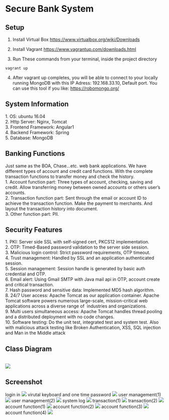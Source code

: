 # Secure Bank System

<h2>Setup</h2>

1. Install Virtual Box
   https://www.virtualbox.org/wiki/Downloads

2. Install Vagrant
    https://www.vagrantup.com/downloads.html

3. Run These commands from your terminal, inside the project directory
```
vagrant up
```

4. After vagrant up completes, you will be able to connect to your locally running MongoDB with this IP Adress: 192.168.33.10, Default port. You can use this tool if you like: https://robomongo.org/

<h2>System Information</h2>
1. OS: ubuntu 16.04</br>
2. Http Server: Nginx, Tomcat</br>
3. Frontend Framework: Angular1</br>
4. Backend Framework: Spring</br>
5. Database: MongoDB</br>

<h2>Banking Functions</h2>
Just same as the BOA, Chase…etc. web bank applications. We have different types of account and credit card functions. With the complete transaction functions to transfer money and check the history.</br>
1. Account function part: Three types of account, checking, saving and credit. Allow transferring money between owned accounts or others user’s accounts.</br>
2. Transaction function part: Sent through the email or account ID to achieve the transaction function. Make the payment to merchants. And layout the transaction history into document.</br>
3. Other function part: PII.</br>
<h2>Security Features</h2>
1. PKI: Server side SSL with self-signed cert, PKCS12 implementation.</br>  
2. OTP: Timed-Based password validation to the server side session.</br>  
3. Malicious login control: Strict password requirements, OTP timeout.</br>
4. Trust management: Handled by SSL and an application authenticated session.</br>  
5. Session management: Session handle is generated by basic auth credential and OTP.</br>  
6. Email alert: Using Gmail SMTP with Java mail api in OTP, account create and critical transaction.</br>  
7. Hash password and sensitive data: Implemented MD5 hash algorithm.</br>  
8. 24/7 User access: Apache Tomcat as our application container. Apache Tomcat software powers numerous large-scale, mission-critical web applications across a diverse range of  industries and organizations.</br>  
9. Multi users simultaneous access: Apache Tomcat handles thread pooling and a distributed deployment with no code changes.</br>  
10. Software testing: Do the unit test, integrated test and system test. Also with malicious attack testing like Broken Authentication, XSS, SQL injection and Man in the Middle attack</br> 

<h2>Class Diagram</h2></br>
<img src="./img/class-diagram.jpeg"></img>

<h2>Screenshot</h2>
login in
<img src="./img/1.jpeg"></img>
virutal keyboard and one time password
<img src="./img/2.jpeg"></img>
user management(1)
<img src="./img/3.jpeg"></img>
user management(2)
<img src="./img/4.jpeg"></img>
system log
<img src="./img/5.jpeg"></img>
transaction(1)
<img src="./img/6.jpeg"></img>
transaction(2)
<img src="./img/7.jpeg"></img>
account function(1)
<img src="./img/8.jpeg"></img>
account function(2)
<img src="./img/9.jpeg"></img>
account function(3)
<img src="./img/10.jpeg"></img>
account function(4)
<img src="./img/11.jpeg"></img>

